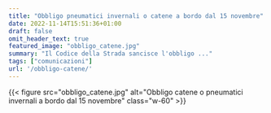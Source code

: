 ```yaml
---
title: "Obbligo pneumatici invernali o catene a bordo dal 15 novembre"
date: 2022-11-14T15:51:36+01:00
draft: false
omit_header_text: true
featured_image: "obbligo_catene.jpg"
summary: "Il Codice della Strada sancisce l'obbligo ..."
tags: ["comunicazioni"]
url: '/obbligo-catene/'
---
```



{{< figure src="obbligo_catene.jpg" alt="Obbligo catene o pneumatici invernali a bordo dal 15 novembre" class="w-60" >}}


